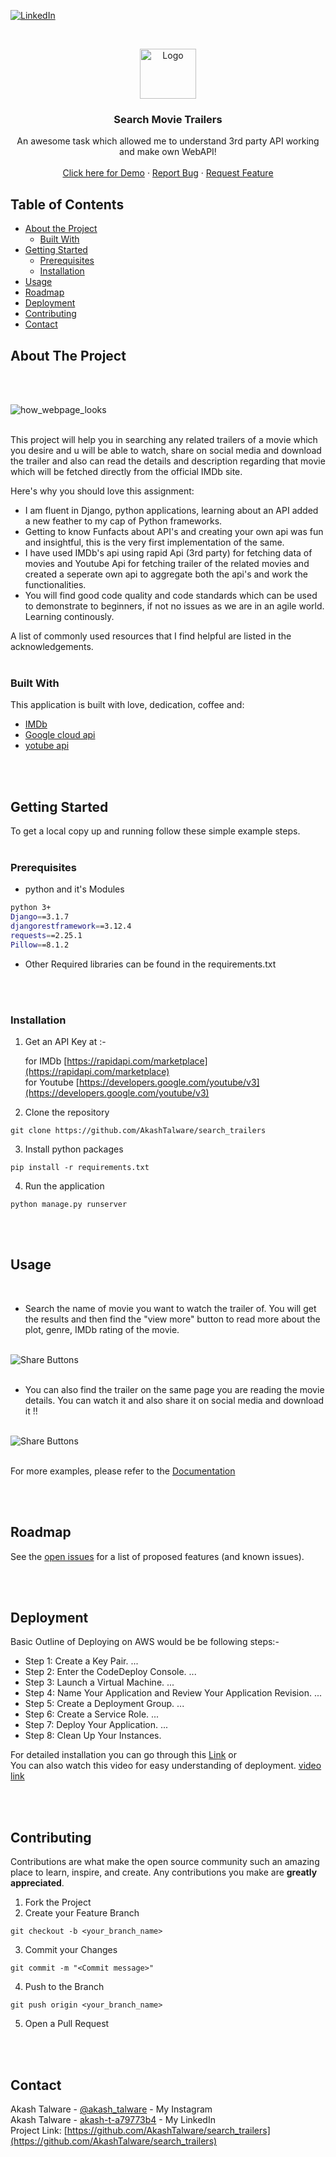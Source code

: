 
[![LinkedIn][linkedin-shield]][linkedin-url]



<!-- PROJECT LOGO -->
<br />
<p align ="center">
    <img src="static/icon.png" alt="Logo" width="90" height="80">

  <h3 align ="center">Search Movie Trailers</h3>

  <p align ="center">
    An awesome task which allowed me to understand 3rd party API working and make own WebAPI!
    <br />
    <br />
    <a href="http://ec2-65-2-61-87.ap-south-1.compute.amazonaws.com:8000/">Click here for Demo</a>
    ·
    <a href="https://github.com/AkashTalware">Report Bug</a>
    ·
    <a href="https://github.com/AkashTalware">Request Feature</a>
  </p>
</p>



<!-- TABLE OF CONTENTS -->
## Table of Contents

* [About the Project](#about-the-project)
  * [Built With](#built-with)
* [Getting Started](#getting-started)
  * [Prerequisites](#prerequisites)
  * [Installation](#installation)
* [Usage](#usage)
* [Roadmap](#roadmap)
* [Deployment](#AWS-Deployment)
* [Contributing](#contributing)
* [Contact](#contact)




<!-- ABOUT THE PROJECT -->
## About The Project
<br/><br/>

![how_webpage_looks](static/how_webpage_looks.png)
<br/><br/>

This project will help you in searching any related trailers of a movie which you desire and u will be able to watch, share on social media and download the trailer and also can read the details and description regarding that movie which will be fetched directly from the official IMDb site.

Here's why you should love this assignment:
* I am fluent in Django, python applications, learning about an API added a new feather to my cap of Python frameworks.
* Getting to know Funfacts about API's and creating your own api was fun and insightful, this is the very first implementation of the same.
* I have used IMDb's api using rapid Api (3rd party) for fetching data of movies and Youtube Api for fetching trailer of the related movies and created a seperate own api to aggregate both the api's and work the functionalities.
* You will find good code quality and code standards which can be used to demonstrate to beginners, if not no issues as we are in an agile world. Learning continously.


A list of commonly used resources that I find helpful are listed in the acknowledgements.
<br/><br/>

### Built With
This application is built with love, dedication, coffee and:
* [IMDb](https://rapidapi.com/marketplace)
* [Google cloud api](https://console.cloud.google.com/apis)
* [yotube api](https://developers.google.com/youtube/v3)


<br/><br/>
<!-- GETTING STARTED -->

## Getting Started

To get a local copy up and running follow these simple example steps.
<br/><br/>


### Prerequisites


* python and it's Modules
```sh
python 3+
Django==3.1.7
djangorestframework==3.12.4
requests==2.25.1
Pillow==8.1.2
```
* Other Required libraries can be found in the requirements.txt

<br/><br/>

### Installation

1. Get an API Key at :-

    for IMDb [https://rapidapi.com/marketplace](https://rapidapi.com/marketplace)  
    for Youtube [https://developers.google.com/youtube/v3](https://developers.google.com/youtube/v3)

2. Clone the repository
```
git clone https://github.com/AkashTalware/search_trailers
```

3. Install python packages
```
pip install -r requirements.txt
```

4. Run the application
```
python manage.py runserver
```

<br/><br/>

<!-- USAGE EXAMPLES -->
## Usage

<br/>

* Search the name of movie you want to watch the trailer of. You will get the results and then find the "view more" button to read more about the plot, genre, IMDb rating of the movie.

<br/>
<img src="static/details_1.png" alt="Share Buttons">
<br/><br/>

* You can also find the trailer on the same page you are reading the movie details. You can watch it and also share it on social media  and download it !!

<br/>
<img src="static/details_2.png" alt="Share Buttons">
<br/><br/>

For more examples, please refer to the [Documentation](https://github.com/AkashTalware/search_trailers)

<br/><br/>

<!-- ROADMAP -->
## Roadmap

See the [open issues](https://github.com/AkashTalware/search_trailers/issues) for a list of proposed features (and known issues).

<br/><br/>

<!-- DEPLOYMENT -->
## Deployment

Basic Outline of Deploying on AWS would be be following steps:-
* Step 1: Create a Key Pair. ...
* Step 2: Enter the CodeDeploy Console. ...
* Step 3: Launch a Virtual Machine. ...
* Step 4: Name Your Application and Review Your Application Revision. ...
* Step 5: Create a Deployment Group. ...
* Step 6: Create a Service Role. ...
* Step 7: Deploy Your Application. ...
* Step 8: Clean Up Your Instances.


For detailed installation you can go through this [Link](https://aws.amazon.com/getting-started/tutorials/deploy-code-vm/) or  
You can also watch this video for easy understanding of deployment. [video link](https://youtu.be/lH9bwNvaHww)

<br/><br/>

<!-- CONTRIBUTING -->
## Contributing

Contributions are what make the open source community such an amazing place to learn, inspire, and create. Any contributions you make are **greatly appreciated**.

1. Fork the Project
2. Create your Feature Branch 
```
git checkout -b <your_branch_name>
```
3. Commit your Changes 
```
git commit -m "<Commit message>"
```
4. Push to the Branch 
```
git push origin <your_branch_name>
```
5. Open a Pull Request


<br/><br/>

<!-- CONTACT -->
## Contact

Akash Talware - [@akash_talware](https://www.instagram.com/akash_talware/) - My Instagram  
Akash Talware - [akash-t-a79773b4](https://www.linkedin.com/in/akash-t-a79773b4) - My LinkedIn  
Project Link: [https://github.com/AkashTalware/search_trailers](https://github.com/AkashTalware/search_trailers)  

<!-- <br/><br/> -->



<!-- MARKDOWN LINKS & IMAGES -->
<!-- https://www.markdownguide.org/basic-syntax/#reference-style-links -->


[linkedin-shield]: https://img.shields.io/badge/-LinkedIn-black.svg?style=flat-square&logo=linkedin&colorB=555
[linkedin-url]: https://www.linkedin.com/in/akash-t-a79773b4
[how_webpage_looks]: images/how_webpage_looks.png
